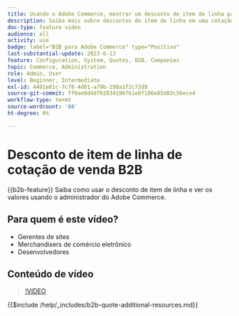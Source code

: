 ```yaml
---
title: Usando o Adobe Commerce, mostrar um desconto de item de linha para uma cotação
description: Saiba mais sobre descontos de item de linha em uma cotação B2B no Adobe Commerce
doc-type: feature video
audience: all
activity: use
badge: label="B2B para Adobe Commerce" type="Positivo"
last-substantial-update: 2023-6-13
feature: Configuration, System, Quotes, B2B, Companies
topic: Commerce, Administration
role: Admin, User
level: Beginner, Intermediate
exl-id: 4491e81c-7c78-4d01-a79b-190a1f2c72d9
source-git-commit: ff0ae0d4df028341967b1e0f186e85d83c56ece4
workflow-type: tm+mt
source-wordcount: '68'
ht-degree: 0%

---
```


# Desconto de item de linha de cotação de venda B2B

{{b2b-feature}}
Saiba como usar o desconto de item de linha e ver os valores usando o administrador do Adobe Commerce.

## Para quem é este vídeo?

- Gerentes de sites
- Merchandisers de comércio eletrônico
- Desenvolvedores

## Conteúdo de vídeo

>[!VIDEO](https://video.tv.adobe.com/v/3420415?learn=on)

{{$include /help/_includes/b2b-quote-additional-resources.md}}
